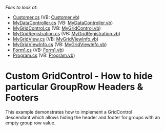 <!-- default file list -->
*Files to look at*:

* [Customer.cs](./CS/Customer.cs) (VB: [Customer.vb](./VB/Customer.vb))
* [MyDataController.cs](./CS/CustomGridControl/MyDataController.cs) (VB: [MyDataController.vb](./VB/CustomGridControl/MyDataController.vb))
* [MyGridControl.cs](./CS/CustomGridControl/MyGridControl.cs) (VB: [MyGridControl.vb](./VB/CustomGridControl/MyGridControl.vb))
* [MyGridRegistration.cs](./CS/CustomGridControl/MyGridRegistration.cs) (VB: [MyGridRegistration.vb](./VB/CustomGridControl/MyGridRegistration.vb))
* [MyGridView.cs](./CS/CustomGridControl/MyGridView.cs) (VB: [MyGridViewInfo.vb](./VB/CustomGridControl/MyGridViewInfo.vb))
* [MyGridViewInfo.cs](./CS/CustomGridControl/MyGridViewInfo.cs) (VB: [MyGridViewInfo.vb](./VB/CustomGridControl/MyGridViewInfo.vb))
* [Form1.cs](./CS/Form1.cs) (VB: [Form1.vb](./VB/Form1.vb))
* [Program.cs](./CS/Program.cs) (VB: [Program.vb](./VB/Program.vb))
<!-- default file list end -->
# Custom GridControl - How to hide particular GroupRow Headers & Footers 


<p>This example demonstrates how to implement a GridControl descendant which allows hiding the header and footer for groups with an empty group row value.</p>

<br/>


